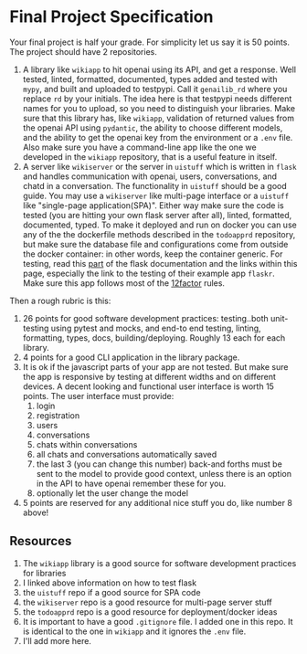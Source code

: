 # Final Project Specification



Your final project is half your grade. For simplicity let us say it is 50 points. The project should have 2 repositories. 

1. A library like `wikiapp` to hit openai using its API, and get a response. Well tested, linted, formatted, documented, types added and tested with `mypy`, and built and uploaded to testpypi. Call it `genailib_rd` where you replace `rd` by your initials. The idea here is that testpypi needs different names for you to upload, so you need to distinguish your libraries. Make sure that this library has, like `wikiapp`, validation of returned values from the openai API using `pydantic`, the ability to choose different models, and the ability to get the openai key from the environment or a `.env` file. Also make sure you have a command-line app like the one we developed in the `wikiapp` repository, that is a useful feature in itself.
2. A server like `wikiserver` or the server in `uistuff` which is written in `flask` and handles communication with openai, users, conversations, and chatd in a conversation. The functionality in `uistuff` should be a good guide. You may use a `wikiserver` like multi-page interface or a `uistuff` like "single-page application(SPA)". Either way make sure the code is tested (you are hitting your own flask server after all), linted, formatted, documented, typed. To make it deployed and run on docker you can use any of the the dockerfile methods described in the `todoapprd` repository, but make sure the database file and configurations come from outside the docker container: in other words, keep the container generic. For testing, read this [part](https://flask.palletsprojects.com/en/3.0.x/testing/) of the flask documentation and the links within this page, especially the link to the testing of their example app `flaskr`. Make sure this app follows most of the [12factor](https://12factor.net) rules.

Then a rough rubric is this:

1. 26 points for good software development practices: testing..both unit-testing using pytest and mocks, and end-to end testing, linting, formatting, types, docs, building/deploying. Roughly 13 each for each library.
2. 4 points for a good CLI application in the library package.
3. It is ok if the javascript parts of your app are not tested. But make sure the app is responsive by testing at different widths and on different devices. A decent looking and functional user interface is worth 15 points. The user interface must provide:
   1. login
   2. registration
   3. users
   4. conversations
   5. chats within conversations
   6. all chats and conversations automatically saved
   7. the last 3 (you can change this number) back-and forths must be sent to the model to provide good context, unless there is an option in the API to have openai remember these for you.
   8. optionally let the user change the model
4. 5 points are reserved for any additional nice stuff you do, like number 8 above!



## Resources

1. The `wikiapp` library is a good source for software development practices for libraries
2. I linked above information on how to test flask
3. the `uistuff` repo if a good source for SPA code
4. the `wikiserver` repo is a good resource for multi-page server stuff
5. the `todoapprd` repo is a good resource for deployment/docker ideas
6. It is important to have a good `.gitignore` file. I added one in this repo. It is identical to the one in `wikiapp` and it ignores the `.env` file.
7. I'll add more here.

